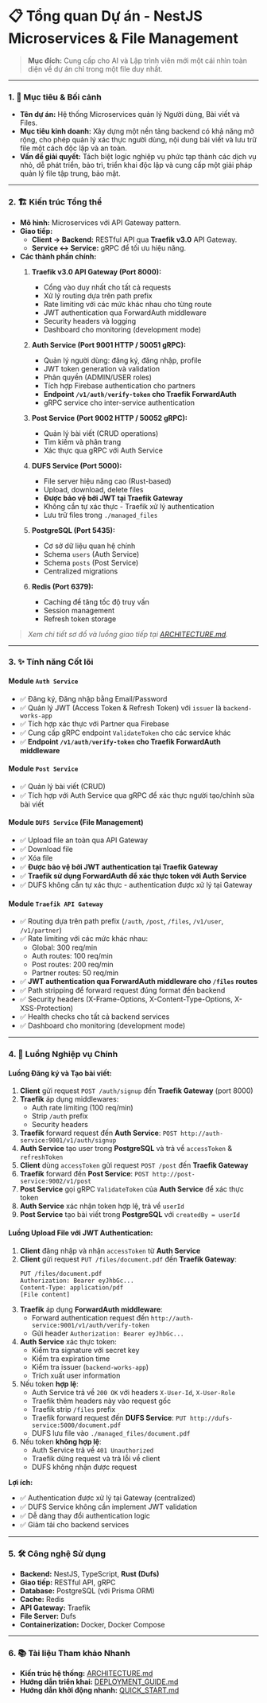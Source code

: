 # 📋 Tổng quan Dự án - NestJS Microservices & File Management

> **Mục đích:** Cung cấp cho AI và Lập trình viên mới một cái nhìn toàn diện về dự án chỉ trong một file duy nhất.

---

### 1. 🎯 Mục tiêu & Bối cảnh

*   **Tên dự án:** Hệ thống Microservices quản lý Người dùng, Bài viết và Files.
*   **Mục tiêu kinh doanh:** Xây dựng một nền tảng backend có khả năng mở rộng, cho phép quản lý xác thực người dùng, nội dung bài viết và lưu trữ file một cách độc lập và an toàn.
*   **Vấn đề giải quyết:** Tách biệt logic nghiệp vụ phức tạp thành các dịch vụ nhỏ, dễ phát triển, bảo trì, triển khai độc lập và cung cấp một giải pháp quản lý file tập trung, bảo mật.

---

### 2. 🏗️ Kiến trúc Tổng thể

*   **Mô hình:** Microservices với API Gateway pattern.
*   **Giao tiếp:**
    *   **Client -> Backend:** RESTful API qua **Traefik v3.0** API Gateway.
    *   **Service <-> Service:** gRPC để tối ưu hiệu năng.
*   **Các thành phần chính:**
    1.  **Traefik v3.0 API Gateway (Port 8000):**
        - Cổng vào duy nhất cho tất cả requests
        - Xử lý routing dựa trên path prefix
        - Rate limiting với các mức khác nhau cho từng route
        - JWT authentication qua ForwardAuth middleware
        - Security headers và logging
        - Dashboard cho monitoring (development mode)

    2.  **Auth Service (Port 9001 HTTP / 50051 gRPC):**
        - Quản lý người dùng: đăng ký, đăng nhập, profile
        - JWT token generation và validation
        - Phân quyền (ADMIN/USER roles)
        - Tích hợp Firebase authentication cho partners
        - **Endpoint `/v1/auth/verify-token` cho Traefik ForwardAuth**
        - gRPC service cho inter-service authentication

    3.  **Post Service (Port 9002 HTTP / 50052 gRPC):**
        - Quản lý bài viết (CRUD operations)
        - Tìm kiếm và phân trang
        - Xác thực qua gRPC với Auth Service

    4.  **DUFS Service (Port 5000):**
        - File server hiệu năng cao (Rust-based)
        - Upload, download, delete files
        - **Được bảo vệ bởi JWT tại Traefik Gateway**
        - Không cần tự xác thực - Traefik xử lý authentication
        - Lưu trữ files trong `./managed_files`

    5.  **PostgreSQL (Port 5435):**
        - Cơ sở dữ liệu quan hệ chính
        - Schema `users` (Auth Service)
        - Schema `posts` (Post Service)
        - Centralized migrations

    6.  **Redis (Port 6379):**
        - Caching để tăng tốc độ truy vấn
        - Session management
        - Refresh token storage

> *Xem chi tiết sơ đồ và luồng giao tiếp tại [ARCHITECTURE.md](./ARCHITECTURE.md).*

---

### 3. ✨ Tính năng Cốt lõi

#### Module `Auth Service`
*   ✅ Đăng ký, Đăng nhập bằng Email/Password
*   ✅ Quản lý JWT (Access Token & Refresh Token) với `issuer` là `backend-works-app`
*   ✅ Tích hợp xác thực với Partner qua Firebase
*   ✅ Cung cấp gRPC endpoint `ValidateToken` cho các service khác
*   ✅ **Endpoint `/v1/auth/verify-token` cho Traefik ForwardAuth middleware**

#### Module `Post Service`
*   ✅ Quản lý bài viết (CRUD)
*   ✅ Tích hợp với Auth Service qua gRPC để xác thực người tạo/chỉnh sửa bài viết

#### Module `DUFS Service` (File Management)
*   ✅ Upload file an toàn qua API Gateway
*   ✅ Download file
*   ✅ Xóa file
*   ✅ **Được bảo vệ bởi JWT authentication tại Traefik Gateway**
*   ✅ **Traefik sử dụng ForwardAuth để xác thực token với Auth Service**
*   ✅ DUFS không cần tự xác thực - authentication được xử lý tại Gateway

#### Module `Traefik API Gateway`
*   ✅ Routing dựa trên path prefix (`/auth`, `/post`, `/files`, `/v1/user`, `/v1/partner`)
*   ✅ Rate limiting với các mức khác nhau:
    - Global: 300 req/min
    - Auth routes: 100 req/min
    - Post routes: 200 req/min
    - Partner routes: 50 req/min
*   ✅ **JWT authentication qua ForwardAuth middleware cho `/files` routes**
*   ✅ Path stripping để forward request đúng format đến backend
*   ✅ Security headers (X-Frame-Options, X-Content-Type-Options, X-XSS-Protection)
*   ✅ Health checks cho tất cả backend services
*   ✅ Dashboard cho monitoring (development mode)

---

### 4. 🔄 Luồng Nghiệp vụ Chính

#### Luồng Đăng ký và Tạo bài viết:
1.  **Client** gửi request `POST /auth/signup` đến **Traefik Gateway** (port 8000)
2.  **Traefik** áp dụng middlewares:
    - Auth rate limiting (100 req/min)
    - Strip `/auth` prefix
    - Security headers
3.  **Traefik** forward request đến **Auth Service**: `POST http://auth-service:9001/v1/auth/signup`
4.  **Auth Service** tạo user trong **PostgreSQL** và trả về `accessToken` & `refreshToken`
5.  **Client** dùng `accessToken` gửi request `POST /post` đến **Traefik Gateway**
6.  **Traefik** forward đến **Post Service**: `POST http://post-service:9002/v1/post`
7.  **Post Service** gọi gRPC `ValidateToken` của **Auth Service** để xác thực token
8.  **Auth Service** xác nhận token hợp lệ, trả về `userId`
9.  **Post Service** tạo bài viết trong **PostgreSQL** với `createdBy = userId`

#### Luồng Upload File với JWT Authentication:
1.  **Client** đăng nhập và nhận `accessToken` từ **Auth Service**
2.  **Client** gửi request `PUT /files/document.pdf` đến **Traefik Gateway**:
    ```
    PUT /files/document.pdf
    Authorization: Bearer eyJhbGc...
    Content-Type: application/pdf
    [File content]
    ```
3.  **Traefik** áp dụng **ForwardAuth middleware**:
    - Forward authentication request đến `http://auth-service:9001/v1/auth/verify-token`
    - Gửi header `Authorization: Bearer eyJhbGc...`
4.  **Auth Service** xác thực token:
    - Kiểm tra signature với secret key
    - Kiểm tra expiration time
    - Kiểm tra issuer (`backend-works-app`)
    - Trích xuất user information
5.  Nếu token **hợp lệ**:
    - Auth Service trả về `200 OK` với headers `X-User-Id`, `X-User-Role`
    - Traefik thêm headers này vào request gốc
    - Traefik strip `/files` prefix
    - Traefik forward request đến **DUFS Service**: `PUT http://dufs-service:5000/document.pdf`
    - DUFS lưu file vào `./managed_files/document.pdf`
6.  Nếu token **không hợp lệ**:
    - Auth Service trả về `401 Unauthorized`
    - Traefik dừng request và trả lỗi về client
    - DUFS không nhận được request

**Lợi ích:**
- ✅ Authentication được xử lý tại Gateway (centralized)
- ✅ DUFS Service không cần implement JWT validation
- ✅ Dễ dàng thay đổi authentication logic
- ✅ Giảm tải cho backend services

---

### 5. 🛠️ Công nghệ Sử dụng

*   **Backend:** NestJS, TypeScript, **Rust (Dufs)**
*   **Giao tiếp:** RESTful API, gRPC
*   **Database:** PostgreSQL (với Prisma ORM)
*   **Cache:** Redis
*   **API Gateway:** Traefik
*   **File Server:** Dufs
*   **Containerization:** Docker, Docker Compose

---

### 6. 📚 Tài liệu Tham khảo Nhanh

*   **Kiến trúc hệ thống:** [ARCHITECTURE.md](./ARCHITECTURE.md)
*   **Hướng dẫn triển khai:** [DEPLOYMENT_GUIDE.md](./DEPLOYMENT_GUIDE.md)
*   **Hướng dẫn khởi động nhanh:** [QUICK_START.md](./QUICK_START.md)
